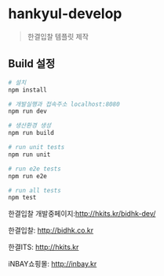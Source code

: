 # hankyul-develop

> 한결입찰 템플릿 제작

## Build 설정

``` bash
# 설치
npm install

# 개발실행과 접속주소 localhost:8080
npm run dev

# 생산환경 생성
npm run build

# run unit tests
npm run unit

# run e2e tests
npm run e2e

# run all tests
npm test
```
한결입찰 개발중페이지:http://hkits.kr/bidhk-dev/

한결입찰: http://bidhk.co.kr

한결ITS: http://hkits.kr

iNBAY쇼핑몰: http://inbay.kr
